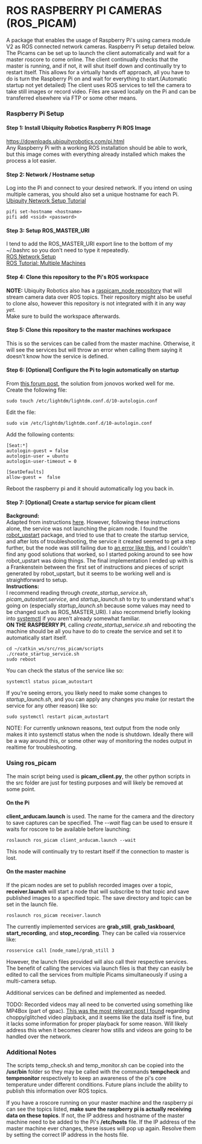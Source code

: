 # ROS RASPBERRY PI CAMERAS (ROS_PICAM)    
A package that enables the usage of Raspberry Pi's using camera module V2 as ROS connected network cameras. Raspberry Pi setup detailed below. The Picams can be set up to launch the client automatically and wait for a master roscore to come online. The client continually checks that the master is running, and if not, it will shut itself down and continually try to restart itself. This allows for a virtually hands off approach, all you have to do is turn the Raspberry Pi on and wait for everything to start.(Automatic startup not yet detailed) The client uses ROS services to tell the camera to take still images or record video. Files are saved locally on the Pi and can be transferred elsewhere via FTP or some other means.   

### Raspberry Pi Setup  
#### Step 1: Install Ubiquity Robotics Raspberry Pi ROS Image    
https://downloads.ubiquityrobotics.com/pi.html    
Any Raspberry Pi with a working ROS installation should be able to work, but this image comes with everything already installed which makes the process a lot easier.  

#### Step 2: Network / Hostname setup    
Log into the Pi and connect to your desired network. If you intend on using multiple cameras, you should also set a unique hostname for each Pi.  
[Ubiquity Network Setup Tutorial](https://learn.ubiquityrobotics.com/connect_network)   
```
pifi set-hostname <hostname>
pifi add <ssid> <password>
```   

#### Step 3: Setup ROS_MASTER_URI   
I tend to add the ROS_MASTER_URI export line to the bottom of my ~/.bashrc so you don't need to type it repeatedly.   
[ROS Network Setup](http://wiki.ros.org/ROS/NetworkSetup)   
[ROS Tutorial: Multiple Machines](http://wiki.ros.org/ROS/Tutorials/MultipleMachines)   

#### Step 4: Clone this repository to the Pi's ROS workspace  
**NOTE:** Ubiquity Robotics also has a [raspicam_node repository](https://github.com/UbiquityRobotics/raspicam_node) that will stream camera data over ROS topics. Their repository might also be useful to clone also, however this repository is not integrated with it in any way *yet*.   
Make sure to build the workspace afterwards.   

#### Step 5: Clone this repository to the master machines workspace  
This is so the services can be called from the master machine. Otherwise, it will see the services but will throw an error when calling them saying it doesn't know how the service is defined.

#### Step 6: [Optional] Configure the Pi to login automatically on startup    
From [this forum post](https://forum.ubiquityrobotics.com/t/a-hack-to-autologin/236/4), the solution from jonovos worked well for me.  
Create the following file:     
```
sudo touch /etc/lightdm/lightdm.conf.d/10-autologin.conf
```      

Edit the file:    
```
sudo vim /etc/lightdm/lightdm.conf.d/10-autologin.conf
```   

Add the following contents:     
```   
[Seat:*]
autologin-guest = false
autologin-user = ubuntu
autologin-user-timeout = 0

[SeatDefaults]
allow-guest =  false
```   
Reboot the raspberry pi and it should automatically log you back in.   

#### Step 7: [Optional] Create a startup service for picam client
**Background:**     
Adapted from instructions [here](https://risc.readthedocs.io/2-auto-service-start-afer-boot.html). However, following these instructions alone, the service was not launching the picam node. I found the [robot_upstart](http://wiki.ros.org/robot_upstart) package, and tried to use that to create the startup service, and after lots of troubleshooting, the service it created seemed to get a step further, but the node was still failing due to [an error like this](https://stackoverflow.com/questions/42583835/failed-to-open-vchiq-instance), and I couldn't find any good solutions that worked, so I started poking around to see how robot_upstart was doing things. The final implementation I ended up with is a Frankenstein between the first set of instructions and pieces of script generated by robot_upstart, but it seems to be working well and is straightforward to setup.  
**Instructions:**  
I recommend reading through *create_startup_service.sh*, *picam_autostart.service*, and *startup_launch.sh* to try to understand what's going on (especially *startup_launch.sh* because some values may need to be changed such as ROS_MASTER_URI). I also recommend briefly looking into [systemctl](https://www.commandlinux.com/man-page/man1/systemctl.1.html) if you aren't already somewhat familiar.   
**ON THE RASPBERRY PI**, calling *create_startup_service.sh* and rebooting the machine should be all you have to do to create the service and set it to automatically start itself.   
```   
cd ~/catkin_ws/src/ros_picam/scripts  
./create_startup_service.sh   
sudo reboot  
```    
You can check the status of the service like so:   
```   
systemctl status picam_autostart
```   
If you're seeing errors, you likely need to make some changes to *startup_launch.sh*, and you can apply any changes you make (or restart the service for any other reason) like so:  
```   
sudo systemctl restart picam_autostart  
```   
NOTE: For currently unknown reasons, text output from the node only makes it into systemctl status when the node is shutdown. Ideally there will be a way around this, or some other way of monitoring the nodes output in realtime for troubleshooting.

### Using ros_picam
The main script being used is **picam_client.py**, the other python scripts in the src folder are just for testing purposes and will likely be removed at some point.
#### On the Pi   
**client_arducam.launch** is used. The name for the camera and the directory to save captures can be specified. The *--wait* flag can be used to ensure it waits for roscore to be available before launching:   
```
roslaunch ros_picam client_arducam.launch --wait
```   
This node will continually try to restart itself if the connection to master is lost.  
#### On the master machine   
If the picam nodes are set to publish recorded images over a topic, **receiver.launch** will start a node that will subscribe to that topic and save published images to a specified topic. The save directory and topic can be set in the launch file.   
```
roslaunch ros_picam receiver.launch
```    

The currently implemented services are **grab_still**, **grab_taskboard**, **start_recording**, and **stop_recording**. They can be called via rosservice like:
```
rosservice call [node_name]/grab_still 3
```   
However, the launch files provided will also call their respective services. The benefit of calling the services via launch files is that they can easily be edited to call the services from multiple Picams simultaneously if using a multi-camera setup.   

Additional services can be defined and implemented as needed.  

TODO: Recorded videos may all need to be converted using something like MP4Box (part of gpac). [This was the most relevant post I found](https://www.raspberrypi.org/forums/viewtopic.php?t=245875) regarding choppy/glitched video playback, and it seems like the data itself is fine, but it lacks some information for proper playback for some reason. Will likely address this when it becomes clearer how stills and videos are going to be handled over the network.

### Additional Notes   
The scripts temp_check.sh and temp_monitor.sh can be copied into the **/usr/bin** folder so they may be called with the commands **tempcheck** and **tempmonitor** respectively to keep an awareness of the pi's core temperature under different conditions. Future plans include the ability to publish this information over ROS topics.  

If you have a roscore running on your master machine and the raspberry pi can see the topics listed, **make sure the raspberry pi is actually receiving data on these topics**. If not, the IP address and hostname of the master machine need to be added to the Pi's **/etc/hosts** file. If the IP address of the master machine ever changes, these issues will pop up again. Resolve them by setting the correct IP address in the hosts file.   
